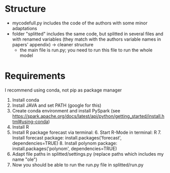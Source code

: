 # Structure
- mycodefull.py includes the code of the authors with some minor adaptations
- folder "splitted" includes the same code, but splitted in several files and with renamed variables (they match with the authors variable names in papers' appendix) -> cleaner structure
  - the main file is run.py; you need to run this file to run the whole model

# Requirements
I recommend using conda, not pip as package manager
1. Install conda
2. Install JAVA and set PATH (google for this)
3. Create conda environment and install PySpark (see https://spark.apache.org/docs/latest/api/python/getting_started/install.html#using-conda)
4. Install R
5. Install R package forecast via terminal:
   6. Start R-Mode in terminal: R
   7. Install forecast package: install.packages('forecast', dependencies=TRUE)
   8. Install polynom package: install.packages('polynom', dependencies=TRUE)
9. Adapt file paths in splitted/settings.py (replace paths which includes my name "ole")
10. Now you should be able to run the run.py file in splitted/run.py
